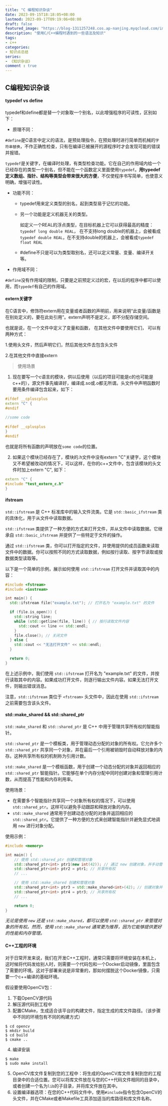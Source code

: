 ```yaml
---
title: "C 编程知识杂谈"
date: 2023-09-15T18:18:05+08:00
lastmod: 2023-09-17T09:19:06+08:00
draft: false
featured_image: "https://blog-1311257248.cos.ap-nanjing.myqcloud.com/imgs/%E7%9F%A5%E8%AF%86%E6%9D%82%E8%B0%88/c%2B%2B_tools_title.jpg"
description: "使用C/C++编程时遇到的一些语法及知识"
tags:
- c++
categories:
- 知识点总结
series:
- 《知识杂谈》
comment : true
---
```


## C编程知识杂谈

#### typedef vs define

typedef和define都是替一个对象取一个别名，以此增强程序的可读性，区别如下：

* 原理不同：

`#define`是C语言中定义的语法，是预处理指令，在预处理时进行简单而机械的`字符串替换`，不作正确性检查，只有在编译已被展开的源程序时才会发现可能的错误并报错。

`typedef`是关键字，在编译时处理，有类型检查功能。它在自己的作用域内给一个已经存在的类型一个别名，但不能在一个函数定义里面使用`typedef`。**用typedef定义数组、指针、结构等类型会带来很大的方便**，不仅使程序书写简单，也使意义明确，增强可读性。

* 功能不同：

  * typedef用来定义类型的别名，起到类型易于记忆的功能。

  * 另一个功能是定义机器无关的类型。

    如定义一个REAL的浮点类型，在目标机器上它可以获得最高的精度：`typedef long double REAL`， 在不支持long double的机器上，会被看成`typedef double REAL`，在不支持double的机器上，会被看成`typedef float REAL`

  * #define不只是可以为类型取别名，还可以定义常量、变量、编译开关等。

* 作用域不同：

`#define`没有作用域的限制，只要是之前预定义过的宏，在以后的程序中都可以使用，而`typedef`有自己的作用域。

#### extern关键字

在C语言中，修饰符extern用在变量或者函数的声明前，用来说明“此变量/函数是在别处定义的，要在此处引用”。extern声明不是定义，即不分配存储空间。

也就是说，在一个文件中定义了变量和函数， 在其他文件中要使用它们， 可以有两种方式：

1.使用头文件，然后声明它们，然后其他文件去包含头文件

2.在其他文件中直接extern

> 使用场景

1. 现在要写一个c语言的模块，供以后使用（以后的项目可能是c的也可能是c++的），源文件事先编译好，编译成.so或.o都无所谓。头文件中声明函数时要用条件编译包含起来，如下：

```c++
#ifdef __cpluscplus  
extern "C" {  
#endif  
  
//some code  
  
#ifdef __cplusplus  
}  
#endif  
```

也就是将所有函数的声明放在`some code`的位置。

2. 如果这个模块已经存在了，模块的.h文件中没有extern "C"关键字，这个模块又不希望被改动的情况下，可以这样，在你的c++文件中，包含该模块的头文件时加上extern "C", 如下：

```c++
extern "C" {  
#include "test_extern_c.h"  
} 
```

#### ifstream

`std::ifstream` 是 C++ 标准库中的输入文件流类。它是 `std::basic_ifstream` 类的具体化，用于从文件中读取数据。

`std::ifstream` 类提供了一种方便的方式来打开文件，并从文件中读取数据。它继承自 `std::basic_ifstream` 并提供了一些特定于文件的操作。

通过 `std::ifstream` 类，你可以打开指定的文件，并使用提供的成员函数来读取文件中的数据。你可以按照不同的方式读取数据，例如按行读取、按字节读取或按数据类型读取等。

以下是一个简单的示例，展示如何使用 `std::ifstream` 打开文件并读取其中的内容：

```cpp
#include <fstream>
#include <iostream>

int main() {
  std::ifstream file("example.txt"); // 打开名为 "example.txt" 的文件

  if (file.is_open()) {
    std::string line;
    while (std::getline(file, line)) { // 按行读取文件内容
      std::cout << line << std::endl;
    }
    file.close(); // 关闭文件
  } else {
    std::cout << "无法打开文件" << std::endl;
  }

  return 0;
}
```

在上述示例中，我们使用 `std::ifstream` 打开名为 "example.txt" 的文件，并按行读取其中的内容。如果成功打开文件，则逐行输出文件内容。如果无法打开文件，则输出错误消息。

注意，`std::ifstream` 类位于 `<fstream>` 头文件中，因此在使用 `std::ifstream` 之前需要包含该头文件。

#### std::make_shared && std::shared_ptr

`std::make_shared` 和 `std::shared_ptr` 是 C++ 中用于管理共享所有权的智能指针。

`std::shared_ptr` 是一个模板类，用于管理动态分配的对象的所有权。它允许多个 `std::shared_ptr` 共享同一个对象，并在最后一个引用被销毁时自动释放对象的内存。这种共享所有权的机制称为引用计数。

`std::make_shared` 是一个模板函数，用于创建一个动态分配的对象并返回相应的 `std::shared_ptr` 智能指针。它能够在单个内存分配中同时创建对象和管理引用计数，从而提高了性能和内存利用率。

使用场景：

- 在需要多个智能指针共享同一个对象所有权的情况下，可以使用 `std::shared_ptr`。这样可以避免手动跟踪和释放对象的内存。
- `std::make_shared` 通常用于创建动态分配的对象并返回相应的 `std::shared_ptr`。它提供了一种方便的方式来创建智能指针并避免显式地调用 `new` 进行对象分配。

使用示例：

```cpp
#include <memory>

int main() {
    // 使用 std::shared_ptr 创建和管理对象
    std::shared_ptr<int> ptr1(new int(42)); // 通过 new 创建对象，并手动管理内存
    std::shared_ptr<int> ptr2 = ptr1; // 共享所有权
    // ...

    // 使用 std::make_shared 创建和管理对象
    std::shared_ptr<int> ptr3 = std::make_shared<int>(42); // 创建对象并管理内存
    std::shared_ptr<int> ptr4 = ptr3; // 共享所有权
    // ...

    return 0;
}
```

*无论是使用 `new` 还是 `std::make_shared`，都可以使用 `std::shared_ptr` 来管理对象的所有权。然而，使用 `std::make_shared` 通常更为推荐，因为它能够提供更好的性能和内存管理。*

#### C++工程的环境

对于日常开发来说，我们在开发C++工程时，通常只需要将环境安装在本机上，这时候将代码发给别人时，则需要一个代码包和一个Docker启动镜像，里面包含了需要的环境。这对于部署来说是非常重的，那如何摆脱这个Docker镜像，只需要一个c++编译的基础环境。

假设要使用OpenCV包：

1. 下载OpenCV源代码
2. 解压源代码到工程中
3. 配置CMake，生成适合该平台的构建文件，指定生成的库文件路径。（该步骤中不同的环境包有不同的构建方式）

```shell
$ cd opencv
$ mkdir build
$ cd build
$ cmake ..
```

4. 编译安装

```shell
$ make
$ sudo make install 
```

5. OpenCV库文件复制到您的工程中：将生成的OpenCV库文件复制到您的工程目录中的合适位置。您可以将库文件放在与您的C++代码文件相同的目录中，或者创建一个名为`lib`的子目录，并将库文件放在其中。
6. 设置编译器选项：在您的C++代码文件中，使用`#include`指令包含OpenCV的头文件，并在CMake或者Makefile工具添加适当的库路径和库文件名称。
